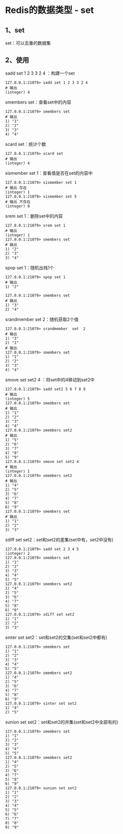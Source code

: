 # Redis的数据类型 - set

## 1、set

set：可以去重的数据集

## 2、使用

sadd set 1 2 3 3 2 4 ：构建一个set

```
127.0.0.1:21079> sadd set 1 2 3 3 2 4
# 输出
(integer) 4
```

smembers set：查看set中的内容

```
127.0.0.1:21079> smembers set
# 输出
1) "1"
2) "2"
3) "3"
4) "4"
```

scard set：统计个数

```
127.0.0.1:21079> scard set
# 输出
(integer) 4
```

sismember set 1：查看值是否在set的内容中

```
127.0.0.1:21079> sismember set 1
# 输出 存在
(integer) 1
127.0.0.1:21079> sismember set 5
# 输出 不存在
(integer) 0
```

srem set 1：删除set中的内容

```
127.0.0.1:21079> srem set 1
# 输出
(integer) 1
127.0.0.1:21079> smembers set
# 输出
1) "2"
2) "3"
3) "4"
```

spop set 1：随机出栈1个

```
127.0.0.1:21079> spop set 1
# 输出
1) "2"

127.0.0.1:21079> smembers set
# 输出
1) "3"
2) "4"
```

srandmember  set  2：随机获取2个值

```
127.0.0.1:21079> srandmember  set  2
# 输出
1) "3"
2) "1"
# 输出
127.0.0.1:21079> smembers set
1) "1"
2) "2"
3) "3"
4) "4"
```

smove set set2 4 ：将set中的4移动到set2中

```
127.0.0.1:21079> sadd set2 5 6 7 8 9
# 输出
(integer) 5
127.0.0.1:21079> smembers set
# 输出
1) "1"
2) "2"
3) "3"
4) "4"
127.0.0.1:21079> smembers set2
# 输出
1) "5"
2) "6"
3) "7"
4) "8"
5) "9"
127.0.0.1:21079> smove set set2 4
# 输出
(integer) 1
127.0.0.1:21079> smembers set2
# 输出
1) "4"
2) "5"
3) "6"
4) "7"
5) "8"
6) "9"
127.0.0.1:21079> smembers set
# 输出
1) "1"
2) "2"
3) "3"
```

sdiff set set2：set和set2的差集(set中有，set2中没有)

```
127.0.0.1:21079> sadd set 2 3 4 5
(integer) 2
127.0.0.1:21079> smembers set
1) "1"
2) "2"
3) "3"
4) "4"
5) "5"
127.0.0.1:21079> smembers set2
1) "4"
2) "5"
3) "6"
4) "7"
5) "8"
6) "9"
127.0.0.1:21079> sdiff set set2
1) "1"
2) "2"
3) "3"
```

sinter set set2：set和set2的交集(set和set2中都有)

```
127.0.0.1:21079> smembers set
1) "1"
2) "2"
3) "3"
4) "4"
5) "5"
127.0.0.1:21079> smembers set2
1) "4"
2) "5"
3) "6"
4) "7"
5) "8"
6) "9"
127.0.0.1:21079> sinter set set2
1) "4"
2) "5"
```

sunion set set2：set和set2的并集(set和set2中全部有的)

```
127.0.0.1:21079> smembers set
1) "1"
2) "2"
3) "3"
4) "4"
5) "5"
127.0.0.1:21079> smembers set2
1) "4"
2) "5"
3) "6"
4) "7"
5) "8"
6) "9"
127.0.0.1:21079> sunion set set2
1) "1"
2) "2"
3) "3"
4) "4"
5) "5"
6) "6"
7) "7"
8) "8"
9) "9"
```


